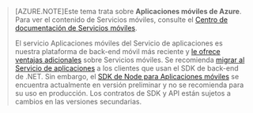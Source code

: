 >[AZURE.NOTE]Este tema trata sobre **Aplicaciones móviles de Azure**. Para ver el contenido de Servicios móviles, consulte el [Centro de documentación de Servicios móviles](/documentation/services/mobile-services/).
>
>El servicio Aplicaciones móviles del Servicio de aplicaciones es nuestra plataforma de back-end móvil más reciente y [le ofrece ventajas adicionales](app-service-mobile-value-prop-migration-from-mobile-services.md) sobre Servicios móviles. Se recomienda [migrar al Servicio de aplicaciones](app-service-mobile-migrating-from-mobile-services.md) a los clientes que usan el SDK de back-end de .NET. Sin embargo, el [SDK de Node para Aplicaciones móviles](https://github.com/azure/azure-mobile-apps-node) se encuentra actualmente en versión preliminar y no se recomienda para su uso en producción. Los contratos de SDK y API están sujetos a cambios en las versiones secundarias.

<!---HONumber=AcomDC_1223_2015-->